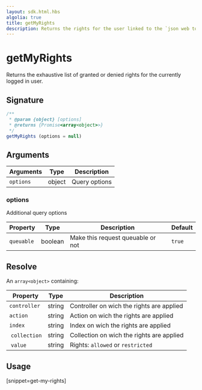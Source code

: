 ```yaml
---
layout: sdk.html.hbs
algolia: true
title: getMyRights
description: Returns the rights for the user linked to the `json web token`.
---
```


# getMyRights

Returns the exhaustive list of granted or denied rights for the currently logged in user.

## Signature

```javascript
/**
 * @param {object} [options]
 * @returns {Promise<array<object>>}
 */
getMyRights (options = null)
```

## Arguments

| Arguments    | Type    | Description
|--------------|---------|-------------
| `options` | object | Query options

### **options**

Additional query options

| Property     | Type    | Description                       | Default
| ---------- | ------- | --------------------------------- | -------
| `queuable` | boolean | Make this request queuable or not | `true`

## Resolve

An `array<object>` containing:

| Property     | Type    | Description                      
| ---------- | ------- | ---------------------------------
| `controller` | string | Controller on wich the rights are applied |
| `action` | string | Action on wich the rights are applied |
| `index` | string | Index on wich the rights are applied |
| `collection` | string | Collection on wich the rights are applied |
| `value` | string | Rights: `allowed` or `restricted` |

## Usage

[snippet=get-my-rights]
